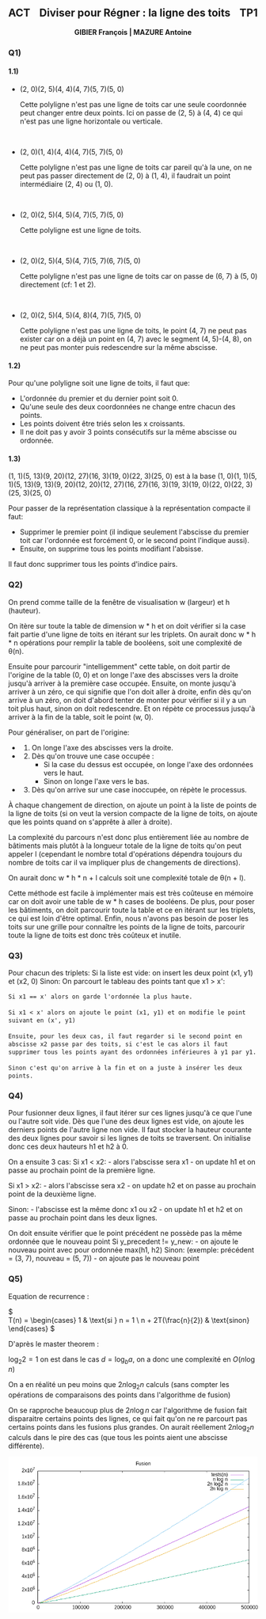 <style>
#header {
   display: flex;
   justify-content: space-between;
}
.text-center {
   text-align: center;
}
</style>

<h2 id="header"><span>ACT</span> <span>Diviser pour Régner : la ligne des toits</span><span>TP1</span></h2>

<p class="text-center"><strong>GIBIER François  |  MAZURE Antoine</strong></p>

### Q1)

#### 1.1)

- (2, 0)(2, 5)(4, 4)(4, 7)(5, 7)(5, 0)

  Cette polyligne n'est pas une ligne de toits car une seule coordonnée peut changer entre deux points. Ici on passe de (2, 5) à (4, 4) ce qui n'est pas une ligne horizontale ou verticale.

</br>

- (2, 0)(1, 4)(4, 4)(4, 7)(5, 7)(5, 0)

  Cette polyligne n'est pas une ligne de toits car pareil qu'à la une, on ne peut pas passer directement de (2, 0) à (1, 4), il faudrait un point intermédiaire (2, 4) ou (1, 0).

</br>

- (2, 0)(2, 5)(4, 5)(4, 7)(5, 7)(5, 0)

  Cette polyligne est une ligne de toits.

</br>

- (2, 0)(2, 5)(4, 5)(4, 7)(5, 7)(6, 7)(5, 0)

  Cette polyligne n'est pas une ligne de toits car on passe de (6, 7) à (5, 0) directement (cf: 1 et 2).

</br>

- (2, 0)(2, 5)(4, 5)(4, 8)(4, 7)(5, 7)(5, 0)

  Cette polyligne n'est pas une ligne de toits, le point (4, 7) ne peut pas exister car on a déjà un point en (4, 7) avec le segment (4, 5)-(4, 8), on ne peut pas monter puis redescendre sur la même abscisse.

#### 1.2)

Pour qu'une polyligne soit une ligne de toits, il faut que:

- L'ordonnée du premier et du dernier point soit 0.
- Qu'une seule des deux coordonnées ne change entre chacun des points.
- Les points doivent être triés selon les x croissants.
- Il ne doit pas y avoir 3 points consécutifs sur la même abscisse ou ordonnée.

#### 1.3)

(1, 1)(5, 13)(9, 20)(12, 27)(16, 3)(19, 0)(22, 3)(25, 0) est à la base
(1, 0)(1, 1)(5, 1)(5, 13)(9, 13)(9, 20)(12, 20)(12, 27)(16, 27)(16, 3)(19, 3)(19, 0)(22, 0)(22, 3)(25, 3)(25, 0)

Pour passer de la représentation classique à la représentation compacte il faut:

- Supprimer le premier point (il indique seulement l'abscisse du premier toit car l'ordonnée est forcément 0, or le second point l'indique aussi).
- Ensuite, on supprime tous les points modifiant l'absisse.

Il faut donc supprimer tous les points d'indice pairs.


### Q2)

On prend comme taille de la fenêtre de visualisation w (largeur) et h (hauteur).

On itère sur toute la table de dimension w * h et on doit vérifier si la case fait partie d'une ligne de toits en itérant sur les triplets.
On aurait donc w * h * n opérations pour remplir la table de booléens, soit une complexité de θ(n).

Ensuite pour parcourir "intelligemment" cette table, on doit partir de l'origine de la table (0, 0) et on longe l'axe des abscisses vers la droite jusqu'à arriver à la première case occupée. 
Ensuite, on monte jusqu'à arriver à un zéro, ce qui signifie que l'on doit aller à droite, enfin dès qu'on arrive à un zéro, on doit d'abord tenter de monter pour vérifier si il y a un toit plus haut, sinon on doit redescendre.
Et on répète ce processus jusqu'à arriver à la fin de la table, soit le point (w, 0).

Pour généraliser, on part de l'origine:
- 1) On longe l'axe des abscisses vers la droite.
- 2) Dès qu'on trouve une case occupée :
      - Si la case du dessus est occupée, on longe l'axe des ordonnées vers le haut.
      - Sinon on longe l'axe vers le bas.
- 3) Dès qu'on arrive sur une case inoccupée, on répète le processus.

À chaque changement de direction, on ajoute un point à la liste de points de la ligne de toits (si on veut la version compacte de la ligne de toits, on ajoute que les points quand on s'apprête à aller à droite).

La complexité du parcours n'est donc plus entièrement liée au nombre de bâtiments mais plutôt à la longueur totale de la ligne de toits qu'on peut appeler l (cependant le nombre total d'opérations dépendra toujours du nombre de toits car il va impliquer plus de changements de directions).

On aurait donc w * h * n + l calculs soit une complexité totale de θ(n + l).

Cette méthode est facile à implémenter mais est très coûteuse en mémoire car on doit avoir une table de w * h cases de booléens.
De plus, pour poser les bâtiments, on doit parcourir toute la table et ce en itérant sur les triplets, ce qui est loin d'être optimal.
Enfin, nous n'avons pas besoin de poser les toits sur une grille pour connaître les points de la ligne de toits, parcourir toute la ligne de toits est donc très coûteux et inutile.


### Q3)

Pour chacun des triplets:
  Si la liste est vide: on insert les deux point (x1, y1) et (x2, 0)
  Sinon:
    On parcourt le tableau des points tant que x1 > x':

    Si x1 == x' alors on garde l'ordonnée la plus haute.

    Si x1 < x' alors on ajoute le point (x1, y1) et on modifie le point suivant en (x', y1)

    Ensuite, pour les deux cas, il faut regarder si le second point en abscisse x2 passe par des toits, si c'est le cas alors il faut supprimer tous les points ayant des ordonnées inférieures à y1 par y1.

    Sinon c'est qu'on arrive à la fin et on a juste à insérer les deux points.

### Q4)

Pour fusionner deux lignes, il faut itérer sur ces lignes jusqu'à ce que l'une ou l'autre soit vide.
Dès que l'une des deux lignes est vide, on ajoute les derniers points de l'autre ligne non vide.
Il faut stocker la hauteur courante des deux lignes pour savoir si les lignes de toits se traversent.
On initialise donc ces deux hauteurs h1 et h2 à 0.

On a ensuite 3 cas:
  Si x1 < x2:
    - alors l'abscisse sera x1
    - on update h1 et on passe au prochain point de la première ligne.

  Si x1 > x2:
    - alors l'abscisse sera x2
    - on update h2 et on passe au prochain point de la deuxième ligne.

  Sinon:
    - l'abscisse est la même donc x1 ou x2
    - on update h1 et h2 et on passe au prochain point dans les deux lignes.

  On doit ensuite vérifier que le point précédent ne possède pas la même ordonnée que le nouveau point
  Si y_precedent != y_new:
    - on ajoute le nouveau point avec pour ordonnée max(h1, h2)
  Sinon: (exemple: précédent = (3, 7), nouveau = (5, 7))
    - on ajoute pas le nouveau point

### Q5)

Equation de recurrence : 

$  
T(n) = 
     \begin{cases}
       1 & \text{si } n = 1 \\
       n + 2T(\frac{n}{2}) & \text{sinon}
     \end{cases}
$

D'après le master theorem :

$\log_2 2 = 1$ on est dans le cas $d = \log_b a$, on a donc une complexité en $O(n \log n)$

On a en réalité un peu moins que $2n \log_2 n$ calculs (sans compter les opérations de comparaisons des points dans l'algorithme de fusion)

On se rapproche beaucoup plus de $2n \log n$ car l'algorithme de fusion fait disparaitre certains points des lignes, ce qui fait qu'on ne re parcourt pas certains points dans les fusions plus grandes. On aurait réellement $2n \log_2 n$ calculs dans le pire des cas (que tous les points aient une abscisse différente).

![Courbes](courbes.png)
